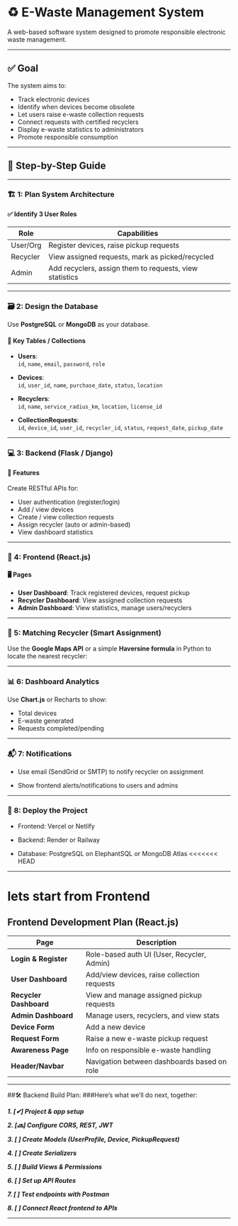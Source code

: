 # ♻️ E-Waste Management System

A web-based software system designed to promote responsible electronic waste management.

---

## ✅ Goal

The system aims to:

- Track electronic devices
- Identify when devices become obsolete
- Let users raise e-waste collection requests
- Connect requests with certified recyclers
- Display e-waste statistics to administrators
- Promote responsible consumption

---

## 🧩 Step-by-Step Guide

---

### 🏗️ 1: Plan System Architecture

#### ✅ Identify 3 User Roles

| Role       | Capabilities                                                   |
|------------|----------------------------------------------------------------|
| User/Org   | Register devices, raise pickup requests                        |
| Recycler   | View assigned requests, mark as picked/recycled               |
| Admin      | Add recyclers, assign them to requests, view statistics       |

---

### 🗃️ 2: Design the Database

Use **PostgreSQL** or **MongoDB** as your database.

#### 🧾 Key Tables / Collections

- **Users**:  
  `id`, `name`, `email`, `password`, `role`

- **Devices**:  
  `id`, `user_id`, `name`, `purchase_date`, `status`, `location`

- **Recyclers**:  
  `id`, `name`, `service_radius_km`, `location`, `license_id`

- **CollectionRequests**:  
  `id`, `device_id`, `user_id`, `recycler_id`, `status`, `request_date`, `pickup_date`

---

### 💻 3: Backend (Flask / Django)

#### 🔧 Features

Create RESTful APIs for:

- User authentication (register/login)
- Add / view devices
- Create / view collection requests
- Assign recycler (auto or admin-based)
- View dashboard statistics

---

### 🎨 4: Frontend (React.js)

#### 🖥️ Pages

- **User Dashboard**: Track registered devices, request pickup
- **Recycler Dashboard**: View assigned collection requests
- **Admin Dashboard**: View statistics, manage users/recyclers

---

### 📍 5: Matching Recycler (Smart Assignment)

Use the **Google Maps API** or a simple **Haversine formula** in Python to locate the nearest recycler:

---

### 📊 6: Dashboard Analytics

Use **Chart.js** or Recharts to show:

- Total devices
- E-waste generated
- Requests completed/pending

---

### 📬 7: Notifications
- Use email (SendGrid or SMTP) to notify recycler on assignment

- Show frontend alerts/notifications to users and admins

---
### 🚀 8: Deploy the Project
- Frontend: Vercel or Netlify

- Backend: Render or Railway

- Database: PostgreSQL on ElephantSQL or MongoDB Atlas
<<<<<<< HEAD
----

# lets start from Frontend
## Frontend Development Plan (React.js)

| Page                   | Description                                 |
| ---------------------- | ------------------------------------------- |
| **Login & Register**   | Role-based auth UI (User, Recycler, Admin)  |
| **User Dashboard**     | Add/view devices, raise collection requests |
| **Recycler Dashboard** | View and manage assigned pickup requests    |
| **Admin Dashboard**    | Manage users, recyclers, and view stats     |
| **Device Form**        | Add a new device                            |
| **Request Form**       | Raise a new e-waste pickup request          |
| **Awareness Page**     | Info on responsible e-waste handling        |
| **Header/Navbar**      | Navigation between dashboards based on role |


----

##🛠️ Backend Build Plan:
###Here’s what we’ll do next, together:

***1. [✔] Project & app setup***

***2. [🔜] Configure CORS, REST, JWT***

***3. [ ] Create Models (UserProfile, Device, PickupRequest)***

***4. [ ] Create Serializers***

***5. [ ] Build Views & Permissions***

***6. [ ] Set up API Routes***

***7. [ ] Test endpoints with Postman***

***8. [ ] Connect React frontend to APIs***

----
